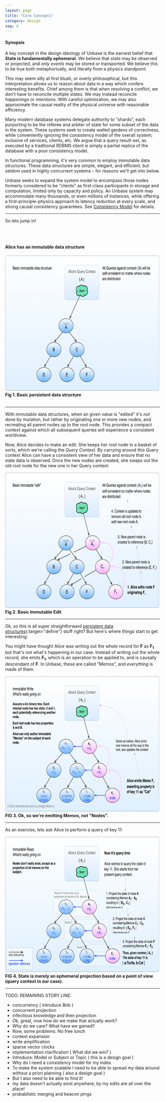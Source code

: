 ```yaml
---
layout: page
title: "Core Concepts"
category: design
seq: 4
---
```


#### Synopsis

A key concept in the design ideology of Unbase is the earnest belief that **State is fundamentally ephemeral.**
We believe that state may be observed or projected, and *only events* may be stored or transported. We believe this to be true both metaphorically, and literally from a physics standpoint.

This may seem silly at first blush, or overly philosophical, but this interpretation allows us to reason about data in a way which confers interesting benefits.
Chief among them is that when resolving a conflict, we don't have to reconcile multiple states. We may instead reconcile *happenings* or *intentions.*
With careful optimization, we may also approximate the causal reality of the physical universe with reasonable efficiency.

Many modern database systems delegate authority to "shards", each purporting to be the referee and arbiter of state for some subset of the data in the system.
These systems seek to create walled gardens of correctness, while conveniently ignoring the consistency model of the overall system; inclusive of services, clients, etc. We argue that a query result-set, as executed by a traditional RDBMS client is simply a partial replica of the database with a poor consistency model.

In functional programming, it's very common to employ immutable data structures. These data structures are simple, elegant, and efficient, but seldom used in highly concurrent systems – for reasons we'll get into below.

Unbase seeks to expand the system model to encompass those nodes formerly considered to be "clients" as first-class participants in storage and computation, limited only by capacity and policy. An Unbase system may accommodate many thousands, or even millions of instances, while offering a first-principle-physics approach to latency reduction at every scale, and strong causal consistency guarantees. See [Consistency Model](consistency-model) for details.

----

So lets jump in!

<br>
<br>

#### Alice has an immutable data structure

<img src="media/immutable_ds_1.png" style="width: 755px; height:441px; max-width: 100%"><br>
**Fig 1. Basic persistent data structure**
<br><br>

----

With immutable data structures, when an given value is "edited" it's *not* done by mutation, but rather by originating one or more new nodes, and recreating all parent nodes up to the root node. This provides a compact context against which all subsequent queries will experience a consistent worldview.

Now, Alice decides to make an edit. She keeps her root node in a basket of sorts, which we're calling the *Query Context.* By carrying around this Query context Alice can have a consistent view of her data and ensure that no stale data is observed. Once the new nodes are created, she swaps out the old root node for the new one in her Query context:

<img src="media/immutable_ds_2.png" style="width: 755px; height:441px; max-width: 100%"><br>
**Fig 2. Basic Immutable Edit**
<br>

----

Ok, so this is all super straightforward [persistent data structures](https://en.wikipedia.org/wiki/Persistent_data_structure){:target="define"} stuff right? But here's where things start to get interesting:

You might have thought Alice was writing out the whole record for **F** as **F<sub>1</sub>** but that's not what's happening in our case. Instead of writing out the whole record, she emits **F<sub>1</sub>**, which is an operation to be applied to, and is causally descendant of **F**. In Unbase, these are called "Memos", and *everything* is made of them.

<img src="media/memos_1.png" style="width: 755px; height:441px; max-width: 100%"><br>
**FIG 3. Ok, so we're emitting Memos, not "Nodes".**
<br>

----

As an exercise, lets ask Alice to perform a query of key 11:

<img src="media/memos_2.png" style="width: 755px; height:441px; max-width: 100%"><br>
**FIG 4. State is merely an ephemeral projection based on a point of view (query context in our case).**
<br>

----


TODO: REMAINING STORY LINE:

* concurrency ( introduce Bob )
* concurrent projection
* infectious knowledge and then projection
* Ok, great, now how do we make that actually work?
* Why do we care? What have we gained?
* Now, some problems. No free lunch
* context expansion
* write amplification
* sparse vector clocks
* implementation clarification ( What did we win? )
* Introduce: Model or Subject or Topic ( this is a design goal )
* Why do I need a consistency model for my index.
* To make the system scalable I need to be able to spread my data around without a priori planning ( also a design goal )
* But I also need to be able to find it!
* my data doesn't actually exist anywhere, by my edits are all over the place!
* probablistic merging and beacon pings

<br><br><br><br>

<!--

#### Here be dragons, using the stuff after this as a parts-bin for the above storyline


#### Probability-based merging

The downside of immutable data structure approach is that multiple editors in the system would cause a bunch of new intermediate and root nodes to be created. This wold eventually stabilize for a given set of e=ve

#### Sparse vector clock (Beacons)

TODO: Similar to interval tree clocks --
Assume you had a vector clock of unlimited width, and comparing vector clock readings is cheap.
Employ a distributed index tree as a way to locate

#### Indexes

#### Causal Context
* Allow continued operation during a network partition
 * Avoid CAP theorem limitations by abandoning linearizability in favor of [causal consistency](http://sns.cs.princeton.edu/projects/cops-and-eiger/)
 * Treat conflicts as inevitable, and allow them to be resolved systematically
* Destroy the distinction between client and server. They are considered identical **except** for policy, capability, and resources.
 * Access control enforcement at every stage of replication
 * Push business logic to initiators when possible, otherwise delegate to nearest capable node
* Virtualized objects, accessible from any node, complete with synchronous, asynchronous business logic enforcement
* Utilize [mesh networking](https://github.com/telehash/telehash.org/tree/master/v3) to allow ALL system participants ("clients" and "servers") to communicate directly, and around damage or network interruption


# Notes
No quorum logic shall be utilized. Provided the requisite data is available and sufficiently fresh according to its present causal context, a node, or cluster of nodes may continue functioning in the partitioned area without limitation, except as necessary to enforce durability guarantees; wherein the application logic may choose to whether to wait to reach the desired probability of durability or not.

-->
